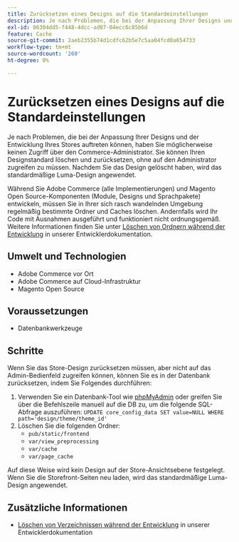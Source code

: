 ```yaml
---
title: Zurücksetzen eines Designs auf die Standardeinstellungen
description: Je nach Problemen, die bei der Anpassung Ihrer Designs und der Entwicklung Ihres Stores auftreten können, haben Sie möglicherweise keinen Zugriff über den Commerce-Administrator. Sie können Ihren Designstandard löschen und zurücksetzen, ohne auf den Administrator zugreifen zu müssen. Nachdem Sie das Design gelöscht haben, wird das standardmäßige Luma-Design angewendet.
exl-id: 86304dd5-f448-4dcc-ad07-04ecc6c85b6d
feature: Cache
source-git-commit: 2aeb2355b74d1cdfc62b5e7c5aa04fcd0a654733
workflow-type: tm+mt
source-wordcount: '269'
ht-degree: 0%

---
```


# Zurücksetzen eines Designs auf die Standardeinstellungen

Je nach Problemen, die bei der Anpassung Ihrer Designs und der Entwicklung Ihres Stores auftreten können, haben Sie möglicherweise keinen Zugriff über den Commerce-Administrator. Sie können Ihren Designstandard löschen und zurücksetzen, ohne auf den Administrator zugreifen zu müssen. Nachdem Sie das Design gelöscht haben, wird das standardmäßige Luma-Design angewendet.

Während Sie Adobe Commerce (alle Implementierungen) und Magento Open Source-Komponenten (Module, Designs und Sprachpakete) entwickeln, müssen Sie in Ihrer sich rasch wandelnden Umgebung regelmäßig bestimmte Ordner und Caches löschen. Andernfalls wird Ihr Code mit Ausnahmen ausgeführt und funktioniert nicht ordnungsgemäß. Weitere Informationen finden Sie unter [Löschen von Ordnern während der Entwicklung](https://developer.adobe.com/commerce/php/development/components/clear-directories/) in unserer Entwicklerdokumentation.

## Umwelt und Technologien

* Adobe Commerce vor Ort
* Adobe Commerce auf Cloud-Infrastruktur
* Magento Open Source

## Voraussetzungen

* Datenbankwerkzeuge

## Schritte

Wenn Sie das Store-Design zurücksetzen müssen, aber nicht auf das Admin-Bedienfeld zugreifen können, können Sie es in der Datenbank zurücksetzen, indem Sie Folgendes durchführen:

1. Verwenden Sie ein Datenbank-Tool wie [phpMyAdmin](https://experienceleague.adobe.com/en/docs/commerce-operations/installation-guide/prerequisites/optional-software#phpmyadmin) oder greifen Sie über die Befehlszeile manuell auf die DB zu, um die folgende SQL-Abfrage auszuführen: `UPDATE core_config_data SET value=NULL WHERE path='design/theme/theme_id'`
1. Löschen Sie die folgenden Ordner:
   * `pub/static/frontend`
   * `var/view_preprocessing`
   * `var/cache`
   * `var/page_cache`

Auf diese Weise wird kein Design auf der Store-Ansichtsebene festgelegt. Wenn Sie die Storefront-Seiten neu laden, wird das standardmäßige Luma-Design angewendet.

## Zusätzliche Informationen

* [Löschen von Verzeichnissen während der Entwicklung](https://developer.adobe.com/commerce/php/development/components/clear-directories/) in unserer Entwicklerdokumentation
